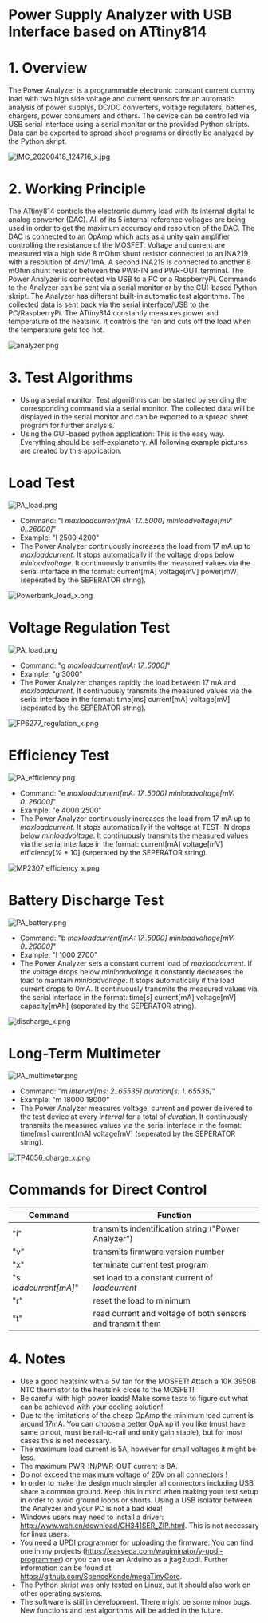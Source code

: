 # Power Supply Analyzer with USB Interface based on ATtiny814

# 1. Overview #

The Power Analyzer is a programmable electronic constant current dummy load with two high side voltage and current sensors for an automatic analysis of power supplys, DC/DC converters, voltage regulators, batteries, chargers, power consumers and others. The device can be controlled via USB serial interface using a serial monitor or the provided Python skripts. Data can be exported to spread sheet programs or directly be analyzed by the Python skript.

![IMG_20200418_124716_x.jpg](https://image.easyeda.com/pullimage/JiItuSNVWCwB8sDvpDRtLE4U1jW5eZ8c6Ffm1ckF.jpeg)

# 2. Working Principle #

The ATtiny814 controls the electronic dummy load with its internal digital to analog converter (DAC). All of its 5 internal reference voltages are being used in order to get the maximum accuracy and resolution of the DAC. The DAC is connected to an OpAmp which acts as a unity gain amplifier controlling the resistance of the MOSFET. Voltage and current are measured via a high side 8 mOhm shunt resistor connected to an INA219 with a resolution of 4mV/1mA. A second INA219 is connected to another 8 mOhm shunt resistor between the PWR-IN and PWR-OUT terminal. The Power Analyzer is connected via USB to a PC or a RaspberryPi. Commands to the Analyzer can be sent via a serial monitor or by the GUI-based Python skript. The Analyzer has different built-in automatic test algorithms. The collected data is sent back via the serial interface/USB to the PC/RaspberryPi. The ATtiny814 constantly measures power and temperature of the heatsink. It controls the fan and cuts off the load when the temperature gets too hot.

![analyzer.png](https://image.easyeda.com/pullimage/5JHEmxEiDpetM5mmhL0AHnsd0qrTjO99EDUd7R2A.png)

# 3. Test Algorithms #

- Using a serial monitor: Test algorithms can be started by sending the corresponding command via a serial monitor. The collected data will be displayed in the serial monitor and can be exported to a spread sheet program for further analysis.
- Using the GUI-based python application: This is the easy way. Everything should be self-explanatory. All following example pictures are created by this application.

# **Load Test** #

![PA_load.png](https://image.easyeda.com/pullimage/Tb0V0PMVHk0lj8hvDW5fH4EMr7WinR5Uau3vDT5e.png)
- Command: "l  *maxloadcurrent[mA: 17..5000]* *minloadvoltage[mV: 0..26000]*"
- Example: "l 2500 4200"
- The Power Analyzer continuously increases the load from 17 mA up to *maxloadcurrent*. It stops automatically if the voltage drops below *minloadvoltage*. It continuously transmits the measured values via the serial interface in the format: current[mA] voltage[mV] power[mW] (seperated by the SEPERATOR string).

![Powerbank_load_x.png](https://image.easyeda.com/pullimage/rnJ77VPvbiIG7qtHjKaOPW24Ux02ae1oXPcEBA0R.png)

# **Voltage Regulation Test** #

![PA_load.png](https://image.easyeda.com/pullimage/YirhE95f7BDj9JcpMuqxlahK3m5FGmSDD9HGJUSL.png)
- Command: "g *maxloadcurrent[mA: 17..5000]*"
- Example: "g 3000"
- The Power Analyzer changes rapidly the load between 17 mA and *maxloadcurrent*. It continuously transmits the measured values via the serial interface in the format: time[ms] current[mA] voltage[mV] (seperated by the SEPERATOR string).

![FP6277_regulation_x.png](https://image.easyeda.com/pullimage/HpoK9MOV3x21YkKqRrJeRTs44hCF3q4Bzjfpgy6C.png)

# **Efficiency Test** #

![PA_efficiency.png](https://image.easyeda.com/pullimage/XljSDpb6NbbVamf6RN3b3J5UD0ugtc6V27MuJUKG.png)
- Command: "e  *maxloadcurrent[mA: 17..5000]* *minloadvoltage[mV: 0..26000]*"
- Example: "e 4000 2500"
- The Power Analyzer continuously increases the load from 17 mA up to *maxloadcurrent*. It stops automatically if the voltage at TEST-IN drops below *minloadvoltage*. It continuously transmits the measured values via the serial interface in the format: current[mA] voltage[mV] efficiency[% * 10] (seperated by the SEPERATOR string).

![MP2307_efficiency_x.png](https://image.easyeda.com/pullimage/FN0OcwGXq2hCBlosAKOcNmqud5f5xymeJSkNYGTg.png)

# **Battery Discharge Test** #

![PA_battery.png](https://image.easyeda.com/pullimage/v3cs7mV414xeYIfDpTG1E8ilCKRApmQOLbznXwIh.png)
- Command: "b  *maxloadcurrent[mA: 17..5000]* *minloadvoltage[mV: 0..26000]*"
- Example: "l 1000 2700"
- The Power Analyzer sets a constant current load of *maxloadcurrent*. If the voltage drops below *minloadvoltage* it constantly decreases the load to maintain *minloadvoltage*. It stops automatically if the load current drops to 0mA. It continuously transmits the measured values via the serial interface in the format: time[s] current[mA] voltage[mV] capacity[mAh] (seperated by the SEPERATOR string).

![discharge_x.png](https://image.easyeda.com/pullimage/yhJ7WRHxEhoV2eTCi7wuxJK72kx3jNUx8ILJdYs8.png)

# **Long-Term Multimeter** #

![PA_multimeter.png](https://image.easyeda.com/pullimage/TJGxqkKJv2RRmLWgRUwXsji4feI53ui6k2R3vqqI.png)
- Command: "m  *interval[ms: 2..65535]* *duration[s: 1..65535]*"
- Example: "m 18000 18000"
- The Power Analyzer measures voltage, current and power delivered to the test device at every *interval* for a total of *duration*. It continuously transmits the measured values via the serial interface in the format: time[ms] current[mA] voltage[mV] (seperated by the SEPERATOR string).

![TP4056_charge_x.png](https://image.easyeda.com/pullimage/UNkHfqfx3ETdvMpiQEETEzMi013vV7Ha1eeUnqdU.png)

# **Commands for Direct Control** #

|Command|Function|
|-|-|
|"i"|transmits indentification string ("Power Analyzer")|
|"v"|transmits firmware version number|
|"x"|terminate current test program|
|"s *loadcurrent[mA]*"|set load to a constant current of *loadcurrent*|
|"r"|reset the load to minimum|
|"t"|read current and voltage of both sensors and transmit them|

# 4. Notes #

- Use a good heatsink with a 5V fan for the MOSFET! Attach a 10K 3950B NTC thermistor to the heatsink close to the MOSFET!
- Be careful with high power loads! Make some tests to figure out what can be achieved with your cooling solution!
- Due to the limitations of the cheap OpAmp the minimum load current is around 17mA. You can choose a better OpAmp if you like (must have same pinout, must be rail-to-rail and unity gain stable), but for most cases this is not necessary.
- The maximum load current is 5A, however for small voltages it might be less.
- The maximum PWR-IN/PWR-OUT current is 8A.
- Do not exceed the maximum voltage of 26V on all connectors !
- In order to make the design much simpler all connectors including USB share a common ground. Keep this in mind when making your test setup in order to avoid ground loops or shorts. Using a USB isolator between the Analyzer and your PC is not a bad idea!
- Windows users may need to install a driver: http://www.wch.cn/download/CH341SER_ZIP.html. This is not necessary for linux users.
- You need a UPDI programmer for uploading the firmware. You can find one in my projects (https://easyeda.com/wagiminator/y-updi-programmer) or you can use an Arduino as a jtag2updi. Further information can be found at https://github.com/SpenceKonde/megaTinyCore.
- The Python skript was only tested on Linux, but it should also work on other operating systems.
- The software is still in development. There might be some minor bugs. New functions and test algorithms will be added in the future.
